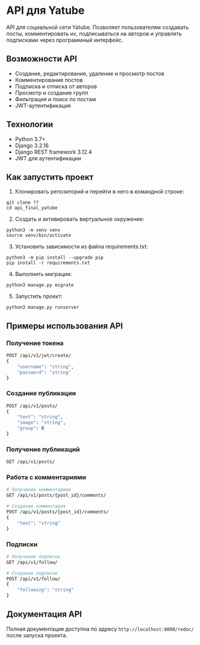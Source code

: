 # API для Yatube

API для социальной сети Yatube. Позволяет пользователям создавать посты, комментировать их, подписываться на авторов и управлять подписками через программный интерфейс.

## Возможности API

- Создание, редактирование, удаление и просмотр постов
- Комментирование постов
- Подписка и отписка от авторов
- Просмотр и создание групп
- Фильтрация и поиск по постам
- JWT-аутентификация

## Технологии

- Python 3.7+
- Django 3.2.16
- Django REST framework 3.12.4
- JWT для аутентификации

## Как запустить проект

1. Клонировать репозиторий и перейти в него в командной строке:
```
git clone ??
cd api_final_yatube
```

2. Создать и активировать виртуальное окружение:
```
python3 -m venv venv
source venv/bin/activate
```

3. Установить зависимости из файла requirements.txt:
```
python3 -m pip install --upgrade pip
pip install -r requirements.txt
```

4. Выполнить миграции:
```
python3 manage.py migrate
```

5. Запустить проект:
```
python3 manage.py runserver
```

## Примеры использования API

### Получение токена
```bash
POST /api/v1/jwt/create/
{
    "username": "string",
    "password": "string"
}
```

### Создание публикации
```bash
POST /api/v1/posts/
{
    "text": "string",
    "image": "string",
    "group": 0
}
```

### Получение публикаций
```bash
GET /api/v1/posts/
```

### Работа с комментариями
```bash
# Получение комментариев
GET /api/v1/posts/{post_id}/comments/

# Создание комментария
POST /api/v1/posts/{post_id}/comments/
{
    "text": "string"
}
```

### Подписки
```bash
# Получение подписок
GET /api/v1/follow/

# Создание подписки
POST /api/v1/follow/
{
    "following": "string"
}
```

## Документация API

Полная документация доступна по адресу `http://localhost:8000/redoc/` после запуска проекта.
